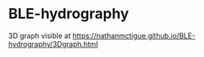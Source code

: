 # BLE-hydrography

3D graph visible at https://nathanmctigue.github.io/BLE-hydrography/3Dgraph.html
